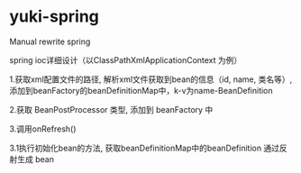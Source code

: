 # yuki-spring
Manual rewrite spring

spring ioc详细设计（以ClassPathXmlApplicationContext 为例）

1.获取xml配置文件的路径, 解析xml文件获取到bean的信息（id, name, 类名等）, 添加到beanFactory的beanDefinitionMap中，k-v为name-BeanDefinition 

2.获取 BeanPostProcessor 类型, 添加到 beanFactory 中

3.调用onRefresh() 

3.1执行初始化bean的方法, 获取beanDefinitionMap中的beanDefinition 通过反射生成 bean
